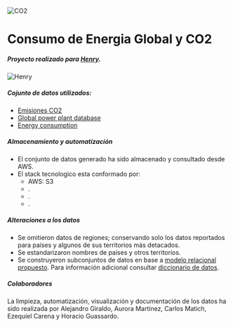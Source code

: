 ![CO2](https://i.ibb.co/HYm3XSv/Aurora-banner-co2.png)
# Consumo de Energia Global y CO2

##### Proyecto realizado para [Henry](https://github.com/soyHenry/proyecto_grupal_consumo_energ-a_co2/).    
![Henry](https://assets.soyhenry.com/henry-landing/assets/Henry/logo-white.png)        

##### Cojunto de datos utilizados:    
- [Emisiones CO2](https://drive.google.com/drive/folders/1nAoLHcmrtoDcDtgUT3UDzFPZZxKh8_1s)    
- [Global power plant database](https://drive.google.com/drive/folders/1nAoLHcmrtoDcDtgUT3UDzFPZZxKh8_1s)    
- [Energy consumption](https://drive.google.com/drive/folders/1nAoLHcmrtoDcDtgUT3UDzFPZZxKh8_1s)     

##### Almacenamiento y automatización
- El conjunto de datos generado ha sido almacenado y consultado desde AWS.     
- El stack tecnologico esta conformado por:
    - AWS: S3
    - .
    - .
    - .

##### Alteraciones a los datos 
- Se omitieron datos de regiones; conservando solo los datos reportados para países y algunos de sus territorios más detacados.     
- Se estandarizaron nombres de países y otros territorios.      
- Se construyeron subconjuntos de datos en base a [modelo relacional propuesto](https://github.com/PGrupal13/proyectoGrupal/blob/main/Info/DER.png). Para información adicional consultar [diccionario de datos](https://github.com/PGrupal13/proyectoGrupal/blob/main/Info/Diccionario.csv).    


##### Colaboradores
La limpieza, automatización, visualización y documentación de los datos ha sido realizada por Alejandro Giraldo, Aurora Martínez, Carlos Matich, Ezequiel Carena y Horacio Guassardo.